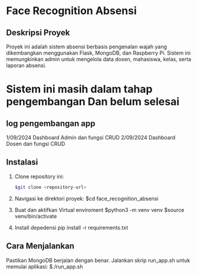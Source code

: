 # Face Recognition Absensi

## Deskripsi Proyek
Proyek ini adalah sistem absensi berbasis pengenalan wajah yang dikembangkan menggunakan Flask, MongoDB, dan Raspberry Pi. Sistem ini memungkinkan admin untuk mengelola data dosen, mahasiswa, kelas, serta laporan absensi.

# Sistem ini masih dalam tahap pengembangan Dan belum selesai
## log pengembangan app 
1/09/2024 Dashboard Admin dan fungsi CRUD
2/09/2024 Dashboard Dosen dan fungsi CRUD


## Instalasi

1. Clone repository ini:
   ```bash
   $git clone <repository-url>

2. Navigasi ke direktori proyek:
    $cd face_recognition_absensi

3. Buat dan aktifkan Virtual enviroment
    $python3 -m venv venv
    $source venv/bin/activate

4. Install depedensi
    pip install -r requirements.txt

## Cara Menjalankan
Pastikan MongoDB berjalan dengan benar.
Jalankan skrip run_app.sh untuk memulai aplikasi:
    $./run_app.sh



